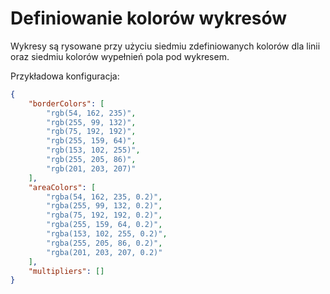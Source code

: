 # Definiowanie kolorów wykresów

Wykresy są rysowane przy użyciu siedmiu zdefiniowanych kolorów dla linii oraz siedmiu kolorów wypełnień pola pod wykresem.

Przykładowa konfiguracja:

```json
{
    "borderColors": [
		"rgb(54, 162, 235)",
		"rgb(255, 99, 132)",
		"rgb(75, 192, 192)",
		"rgb(255, 159, 64)",
		"rgb(153, 102, 255)",
		"rgb(255, 205, 86)",
		"rgb(201, 203, 207)"
	],
	"areaColors": [
		"rgba(54, 162, 235, 0.2)",
		"rgba(255, 99, 132, 0.2)",
		"rgba(75, 192, 192, 0.2)",
		"rgba(255, 159, 64, 0.2)",
		"rgba(153, 102, 255, 0.2)",
		"rgba(255, 205, 86, 0.2)",
		"rgba(201, 203, 207, 0.2)"
	],
	"multipliers": []
}
```